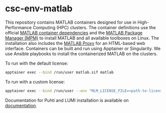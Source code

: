 # csc-env-matlab

This repository contains MATLAB containers designed for use in High-Performance Computing (HPC) clusters.
The container definitions use the official [MATLAB container dependencies](https://github.com/mathworks-ref-arch/container-images) and the [MATLAB Package Manager (MPM)](https://github.com/mathworks-ref-arch/matlab-dockerfile) to install MATLAB and all available toolboxes on Linux.
The installation also includes the [MATLAB Proxy](https://github.com/mathworks/matlab-proxy) for an HTML-based web interface.
Containers can be built and run using Apptainer or Singularity.
We use Ansible playbooks to install the containerized MATLAB on the clusters.

To run with the default license:
```bash
apptainer exec --bind /run/user matlab.sif matlab
```

To run with a custom license:
```bash
apptainer exec --bind /run/user --env "MLM_LICENSE_FILE=<path-to-license>" matlab.sif matlab
```

Documentation for Puhti and LUMI installation is available on [documentation](https://docs.csc.fi/apps/matlab/).
